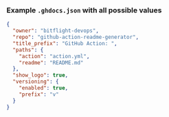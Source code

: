 ### Example `.ghdocs.json` with all possible values

```json
{
  "owner": "bitflight-devops",
  "repo": "github-action-readme-generator",
  "title_prefix": "GitHub Action: ",
  "paths": {
    "action": "action.yml",
    "readme": "README.md"
  },
  "show_logo": true,
  "versioning": {
    "enabled": true,
    "prefix": "v"
  }
}
```
